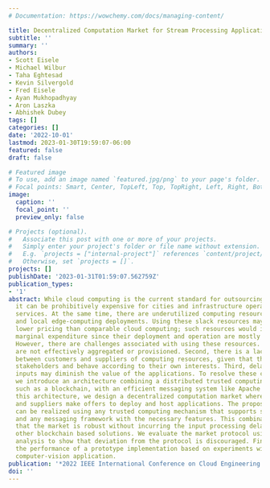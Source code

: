```yaml
---
# Documentation: https://wowchemy.com/docs/managing-content/

title: Decentralized Computation Market for Stream Processing Applications
subtitle: ''
summary: ''
authors:
- Scott Eisele
- Michael Wilbur
- Taha Eghtesad
- Kevin Silvergold
- Fred Eisele
- Ayan Mukhopadhyay
- Aron Laszka
- Abhishek Dubey
tags: []
categories: []
date: '2022-10-01'
lastmod: 2023-01-30T19:59:07-06:00
featured: false
draft: false

# Featured image
# To use, add an image named `featured.jpg/png` to your page's folder.
# Focal points: Smart, Center, TopLeft, Top, TopRight, Left, Right, BottomLeft, Bottom, BottomRight.
image:
  caption: ''
  focal_point: ''
  preview_only: false

# Projects (optional).
#   Associate this post with one or more of your projects.
#   Simply enter your project's folder or file name without extension.
#   E.g. `projects = ["internal-project"]` references `content/project/deep-learning/index.md`.
#   Otherwise, set `projects = []`.
projects: []
publishDate: '2023-01-31T01:59:07.562759Z'
publication_types:
- '1'
abstract: While cloud computing is the current standard for outsourcing computation,
  it can be prohibitively expensive for cities and infrastructure operators to deploy
  services. At the same time, there are underutilized computing resources within cities
  and local edge-computing deployments. Using these slack resources may enable significantly
  lower pricing than comparable cloud computing; such resources would incur minimal
  marginal expenditure since their deployment and operation are mostly sunk costs.
  However, there are challenges associated with using these resources. First, they
  are not effectively aggregated or provisioned. Second, there is a lack of trust
  between customers and suppliers of computing resources, given that they are distinct
  stakeholders and behave according to their own interests. Third, delays in processing
  inputs may diminish the value of the applications. To resolve these challenges,
  we introduce an architecture combining a distributed trusted computing mechanism,
  such as a blockchain, with an efficient messaging system like Apache Pulsar. Using
  this architecture, we design a decentralized computation market where customers
  and suppliers make offers to deploy and host applications. The proposed architecture
  can be realized using any trusted computing mechanism that supports smart contracts,
  and any messaging framework with the necessary features. This combination ensures
  that the market is robust without incurring the input processing delays that limit
  other blockchain based solutions. We evaluate the market protocol using game-theoretic
  analysis to show that deviation from the protocol is discouraged. Finally, we assess
  the performance of a prototype implementation based on experiments with a streaming
  computer-vision application.
publication: '*2022 IEEE International Conference on Cloud Engineering (IC2E)*'
doi: ''
---
```

